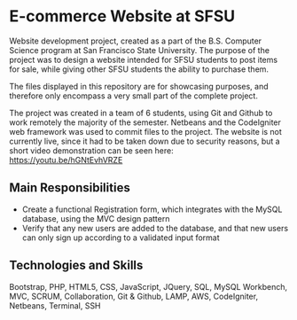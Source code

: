 # E-commerce Website at SFSU
Website development project, created as a part of the B.S. Computer Science program at San Francisco State University. The purpose of the project was to design a website intended for SFSU students to post items for sale, while giving other SFSU students the ability to purchase them. 

The files displayed in this repository are for showcasing purposes, and therefore only encompass a very small part of the complete project. 

The project was created in a team of 6 students, using Git and Github to work remotely the majority of the semester. Netbeans and the CodeIgniter web framework was used to commit files to the project. 
The website is not currently live, since it had to be taken down due to security reasons, but a short video demonstration can be seen here: https://youtu.be/hGNtEvhVRZE



## Main Responsibilities ##

- Create a functional Registration form, which integrates with the MySQL database, using the MVC design pattern
- Verify that any new users are added to the database, and that new users can only sign up according to a validated input format



## Technologies and Skills ##  
Bootstrap, PHP, HTML5, CSS, JavaScript, JQuery, SQL, MySQL Workbench, MVC, SCRUM, Collaboration, Git & Github, LAMP, AWS, CodeIgniter, Netbeans, Terminal, SSH
